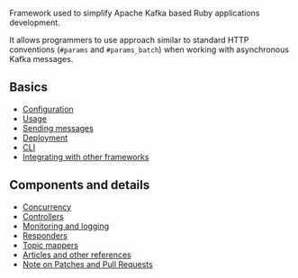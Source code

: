 Framework used to simplify Apache Kafka based Ruby applications development.

It allows programmers to use approach similar to standard HTTP conventions (```#params``` and ```#params_batch```) when working with asynchronous Kafka messages.

## Basics

* [Configuration](https://github.com/karafka/karafka/wiki/Configuration)
* [Usage](https://github.com/karafka/karafka/wiki/Usage)
* [Sending messages](https://github.com/karafka/karafka/wiki/Sending-messages)
* [Deployment](https://github.com/karafka/karafka/wiki/Deployment)
* [CLI](https://github.com/karafka/karafka/wiki/CLI)
* [Integrating with other frameworks](https://github.com/karafka/karafka/wiki/Integrating-with-other-frameworks)

## Components and details

* [Concurrency](https://github.com/karafka/karafka/wiki/Concurrency)
* [Controllers](https://github.com/karafka/karafka/wiki/Controllers)
* [Monitoring and logging](https://github.com/karafka/karafka/wiki/Monitoring-and-logging)
* [Responders](https://github.com/karafka/karafka/wiki/Responders)
* [Topic mappers](https://github.com/karafka/karafka/wiki/Topic-mappers)
* [Articles and other references](https://github.com/karafka/karafka/wiki/Articles-and-other-references)
* [Note on Patches and Pull Requests](https://github.com/karafka/karafka/wiki/Note-on-Patches-and-Pull-Requests)
